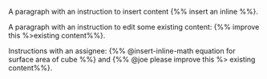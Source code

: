A paragraph with an instruction to insert content {%% insert an inline %%}.

A paragraph with an instruction to edit some existing content: {%% improve this %>existing content%%}.

Instructions with an assignee: {%% @insert-inline-math equation for surface area of cube %%} and {%% @joe please improve this %> existing content%%}.